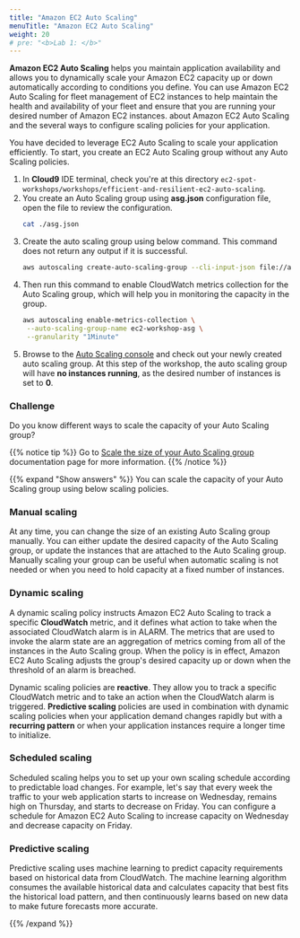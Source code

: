```yaml
---
title: "Amazon EC2 Auto Scaling"
menuTitle: "Amazon EC2 Auto Scaling"
weight: 20
# pre: "<b>Lab 1: </b>"
---
```


**Amazon EC2 Auto Scaling** helps you maintain application availability and allows you to dynamically scale your Amazon EC2 capacity up or down automatically according to conditions you define. You can use Amazon EC2 Auto Scaling for fleet management of EC2 instances to help maintain the health and availability of your fleet and ensure that you are running your desired number of Amazon EC2 instances. about Amazon EC2 Auto Scaling and the several ways to configure scaling policies for your application.

You have decided to leverage EC2 Auto Scaling to scale your application efficiently. To start, you create an EC2 Auto Scaling group without any Auto Scaling policies. 

1. In **Cloud9** IDE terminal, check you're at this directory `ec2-spot-workshops/workshops/efficient-and-resilient-ec2-auto-scaling`. 
2. You create an Auto Scaling group using **asg.json** configuration file, open the file to review the configuration.
    ```bash
    cat ./asg.json
    ```
3. Create the auto scaling group using below command. This command does not return any output if it is successful.
    ```bash
    aws autoscaling create-auto-scaling-group --cli-input-json file://asg.json
    ```
4. Then run this command to enable CloudWatch metrics collection for the Auto Scaling group, which will help you in monitoring the capacity in the group.
   ```bash
   aws autoscaling enable-metrics-collection \
    --auto-scaling-group-name ec2-workshop-asg \
    --granularity "1Minute"
    ```
5. Browse to the [Auto Scaling console](https://console.aws.amazon.com/ec2/autoscaling/home#AutoScalingGroups:view=details) and check out your newly created auto scaling group. At this step of the workshop, the auto scaling group will have **no instances running**, as the desired number of instances is set to **0**.

### Challenge 

Do you know different ways to scale the capacity of your Auto Scaling group?

{{% notice tip %}}
Go to [Scale the size of your Auto Scaling group](https://docs.aws.amazon.com/autoscaling/ec2/userguide/scale-your-group.html) documentation page for more information.
{{% /notice %}}

{{% expand "Show answers" %}}
You can scale the capacity of your Auto Scaling group using below scaling policies.

### Manual scaling
At any time, you can change the size of an existing Auto Scaling group manually. You can either update the desired capacity of the Auto Scaling group, or update the instances that are attached to the Auto Scaling group. Manually scaling your group can be useful when automatic scaling is not needed or when you need to hold capacity at a fixed number of instances.

### Dynamic scaling

A dynamic scaling policy instructs Amazon EC2 Auto Scaling to track a specific **CloudWatch** metric, and it defines what action to take when the associated CloudWatch alarm is in ALARM. The metrics that are used to invoke the alarm state are an aggregation of metrics coming from all of the instances in the Auto Scaling group. When the policy is in effect, Amazon EC2 Auto Scaling adjusts the group's desired capacity up or down when the threshold of an alarm is breached.

Dynamic scaling policies are **reactive**. They allow you to track a specific CloudWatch metric and to take an action when the CloudWatch alarm is triggered. **Predictive scaling** policies are used in combination with dynamic scaling policies when your application demand changes rapidly but with a **recurring pattern** or when your application instances require a longer time to initialize.

### Scheduled scaling

Scheduled scaling helps you to set up your own scaling schedule according to predictable load changes. For example, let's say that every week the traffic to your web application starts to increase on Wednesday, remains high on Thursday, and starts to decrease on Friday. You can configure a schedule for Amazon EC2 Auto Scaling to increase capacity on Wednesday and decrease capacity on Friday.

### Predictive scaling
Predictive scaling uses machine learning to predict capacity requirements based on historical data from CloudWatch. The machine learning algorithm consumes the available historical data and calculates capacity that best fits the historical load pattern, and then continuously learns based on new data to make future forecasts more accurate.

{{% /expand %}}
